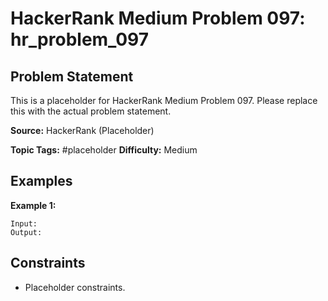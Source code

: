 # HackerRank Medium Problem 097: hr_problem_097

## Problem Statement

This is a placeholder for HackerRank Medium Problem 097.
Please replace this with the actual problem statement.

**Source:** HackerRank (Placeholder)

**Topic Tags:** #placeholder
**Difficulty:** Medium

## Examples

**Example 1:**

```
Input:
Output:
```

## Constraints

- Placeholder constraints.
